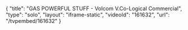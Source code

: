 {
    "title": "GAS POWERFUL STUFF - Volcom V.Co-Logical Commercial",
    "type": "solo",
    "layout": "iframe-static",
    "videoId": "161632",
    "url": "\/tvpembed\/161632"
}